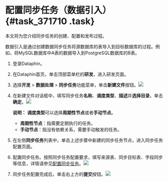 # 配置同步任务（数据引入） {#task_371710 .task}

本文将为您介绍同步任务的创建、配置和发布过程。

数据引入是通过创建数据同步任务将源数据库的表导入到目标数据库的过程。例如，将MySQL数据库中A表的数据导入到PostgreSQL数据库的B表。

1.  登录Dataphin。
2.  在Dataphin首页，单击顶部菜单栏的**研发**，进入研发页面。
3.  选择**开发** \> **数据处理** \> **同步任务**功能菜单，单击**新建文件**按钮。![](http://static-aliyun-doc.oss-cn-hangzhou.aliyuncs.com/assets/img/301853/156134590948016_zh-CN.png)


4.  在新建文件对话框中，填写同步任务**名称**、**调度类型**、**描述**并**选择目录**，单击**确定**。![](http://static-aliyun-doc.oss-cn-hangzhou.aliyuncs.com/assets/img/301853/156134590948017_zh-CN.png)

 

    **说明：** **调度类型**可以选择**周期性节点**或者**手动节点**。

    -   **周期性节点**：指需要定期执行的任务。
    -   **手动节点**：指没有依赖关系，需要手动触发的任务。
5.  在左侧**同步任务**列表中，单击上述步骤中新建的同步任务节点，进入同步任务配置页面。
6.  配置同步任务。按照同步任务配置要求，填写来源表、同步目标表、字段同步等信息，详情请参见[配置同步任务](../intl.zh-CN/用户指南/数据引入/同步任务/创建同步任务.md#section_gqr_41j_bhb)。![](http://static-aliyun-doc.oss-cn-hangzhou.aliyuncs.com/assets/img/301853/156134590948018_zh-CN.png)


7.  同步任务配置完成后，单击右上方的**提交**按钮。![](http://static-aliyun-doc.oss-cn-hangzhou.aliyuncs.com/assets/img/301853/156134590948019_zh-CN.png)



